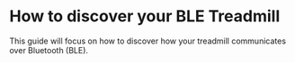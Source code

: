 # How to discover your BLE Treadmill
This guide will focus on how to discover how your treadmill communicates over Bluetooth (BLE). 
